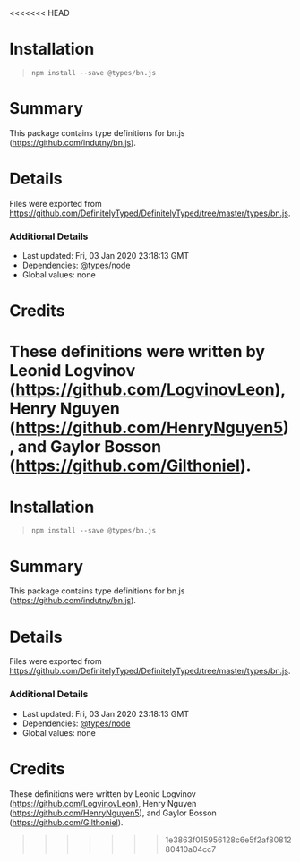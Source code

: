 <<<<<<< HEAD
# Installation
> `npm install --save @types/bn.js`

# Summary
This package contains type definitions for bn.js (https://github.com/indutny/bn.js).

# Details
Files were exported from https://github.com/DefinitelyTyped/DefinitelyTyped/tree/master/types/bn.js.

### Additional Details
 * Last updated: Fri, 03 Jan 2020 23:18:13 GMT
 * Dependencies: [@types/node](https://npmjs.com/package/@types/node)
 * Global values: none

# Credits
These definitions were written by Leonid Logvinov (https://github.com/LogvinovLeon), Henry Nguyen (https://github.com/HenryNguyen5), and Gaylor Bosson (https://github.com/Gilthoniel).
=======
# Installation
> `npm install --save @types/bn.js`

# Summary
This package contains type definitions for bn.js (https://github.com/indutny/bn.js).

# Details
Files were exported from https://github.com/DefinitelyTyped/DefinitelyTyped/tree/master/types/bn.js.

### Additional Details
 * Last updated: Fri, 03 Jan 2020 23:18:13 GMT
 * Dependencies: [@types/node](https://npmjs.com/package/@types/node)
 * Global values: none

# Credits
These definitions were written by Leonid Logvinov (https://github.com/LogvinovLeon), Henry Nguyen (https://github.com/HenryNguyen5), and Gaylor Bosson (https://github.com/Gilthoniel).
>>>>>>> 1e3863f015956128c6e5f2af8081280410a04cc7
